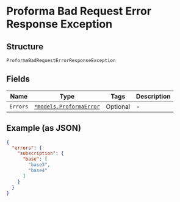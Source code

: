 
# Proforma Bad Request Error Response Exception

## Structure

`ProformaBadRequestErrorResponseException`

## Fields

| Name | Type | Tags | Description |
|  --- | --- | --- | --- |
| `Errors` | [`*models.ProformaError`](../../doc/models/proforma-error.md) | Optional | - |

## Example (as JSON)

```json
{
  "errors": {
    "subscription": {
      "base": [
        "base3",
        "base4"
      ]
    }
  }
}
```

